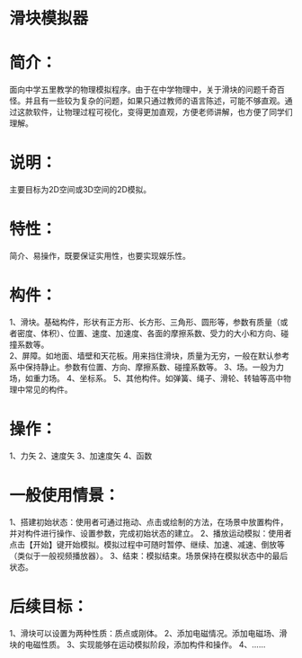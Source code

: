 # 滑块模拟器

# 简介：
  面向中学五里教学的物理模拟程序。由于在中学物理中，关于滑块的问题千奇百怪。并且有一些较为复杂的问题，如果只通过教师的语言陈述，可能不够直观。通过这款软件，让物理过程可视化，变得更加直观，方便老师讲解，也方便了同学们理解。

# 说明：
  主要目标为2D空间或3D空间的2D模拟。

# 特性：
  简介、易操作，既要保证实用性，也要实现娱乐性。

# 构件：
1、滑块。基础构件，形状有正方形、长方形、三角形、圆形等，参数有质量（或者密度、体积）、位置、速度、加速度、各面的摩擦系数、受力的大小和方向、碰撞系数等。	
2、屏障。如地面、墙壁和天花板。用来挡住滑块，质量为无穷，一般在默认参考系中保持静止。参数有位置、方向、摩擦系数、碰撞系数等。
3、场。一般为力场，如重力场。
4、坐标系。
5、其他构件。如弹簧、绳子、滑轮、转轴等高中物理中常见的构件。

# 操作：
1、力矢
2、速度矢
3、加速度矢
4、函数

# 一般使用情景：
1、搭建初始状态：使用者可通过拖动、点击或绘制的方法，在场景中放置构件，并对构件进行操作、设置参数，完成初始状态的建立。
2、播放运动模拟：使用者点击【开始】键开始模拟。模拟过程中可随时暂停、继续、加速、减速、倒放等（类似于一般视频播放器）。
3、结束：模拟结束。场景保持在模拟状态中的最后状态。

# 后续目标：
1、滑块可以设置为两种性质：质点或刚体。
2、添加电磁情况。添加电磁场、滑块的电磁性质。
3、实现能够在运动模拟阶段，添加构件和操作。
4、……

